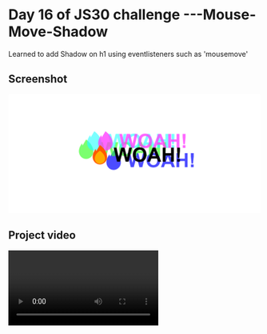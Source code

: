 # Day 16 of JS30 challenge ---Mouse-Move-Shadow


Learned to add Shadow on h1 using eventlisteners such as 'mousemove'

## Screenshot
![ss1](<screenshots and recording/screencapture.png>)

## Project video
<video src="screenshots%20and%20recording/Recording.mp4" controls title="Title"></video>
